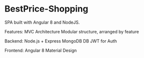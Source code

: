 ﻿# BestPrice-Shopping
SPA built with Angular 8 and NodeJS.

Features:
MVC Architecture
Modular structure, arranged by feature

Backend:
Node.js + Express
MongoDB DB
JWT for Auth

Frontend:
Angular 8
Material Design
